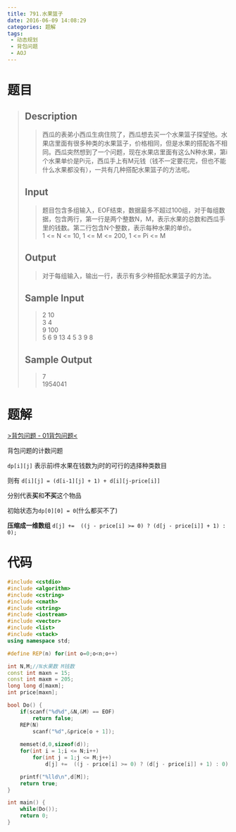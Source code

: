 ```yaml
---
title: 791.水果篮子
date: 2016-06-09 14:08:29
categories: 题解
tags:
 - 动态规划
 - 背包问题
 - AOJ
---
```


# 题目

> ## Description  
> > 西瓜的表弟小西瓜生病住院了，西瓜想去买一个水果篮子探望他。水果店里面有很多种类的水果篮子，价格相同，但是水果的搭配各不相同。西瓜突然想到了一个问题，现在水果店里面有这么N种水果，第i个水果单价是Pi元，西瓜手上有M元钱（钱不一定要花完，但也不能什么水果都没有），一共有几种搭配水果篮子的方法呢。  
>   <!--more-->
> ## Input  
> > 题目包含多组输入，EOF结束，数据最多不超过100组，对于每组数据，包含两行，第一行是两个整数N，M，表示水果的总数和西瓜手里的钱数。第二行包含N个整数，表示每种水果的单价。  
> > 1 &lt;= N &lt;= 10, 1 &lt;= M &lt;= 200, 1 &lt;= Pi &lt;= M  
>   
> ## Output  
> > 对于每组输入，输出一行，表示有多少种搭配水果篮子的方法。  
>   
> ## Sample Input  
> > 2 10  
> > 3 4  
> > 9 100  
> > 5 6 9 13 4 5 3 9 8  
>   
> ## Sample Output  
> > 7  
> > 1954041  

# 题解

[>背包问题 - 01背包问题<](/post/Algorithm/Package_Problem.html)

背包问题的计数问题

`dp[i][j]` 表示前i件水果在钱数为j时的可行的选择种类数目  

则有 `d[i][j] = (d[i-1][j] + 1) + d[i][j-price[i]]`

分别代表**买**和**不买**这个物品 

初始状态为`dp[0][0] = 0`(什么都买不了)  

**压缩成一维数组** `d[j] +=  ((j - price[i] >= 0) ? (d[j - price[i]] + 1) : 0);`

# 代码
```cpp  水果篮子 https://github.com/OhYee/sourcecode/tree/master/ACM 代码备份
#include <cstdio>
#include <algorithm>
#include <cstring>
#include <cmath>
#include <string>
#include <iostream>
#include <vector>
#include <list>
#include <stack>
using namespace std;

#define REP(n) for(int o=0;o<n;o++)

int N,M;//N水果数 M钱数
const int maxn = 15;
const int maxm = 205;
long long d[maxm];
int price[maxn];

bool Do() {
    if(scanf("%d%d",&N,&M) == EOF)
        return false;
    REP(N)
        scanf("%d",&price[o + 1]);
    
    memset(d,0,sizeof(d));
    for(int i = 1;i <= N;i++)
        for(int j = 1;j <= M;j++)
            d[j] +=  ((j - price[i] >= 0) ? (d[j - price[i]] + 1) : 0);

    printf("%lld\n",d[M]);
    return true;
}

int main() {
    while(Do());
    return 0;
}
```
